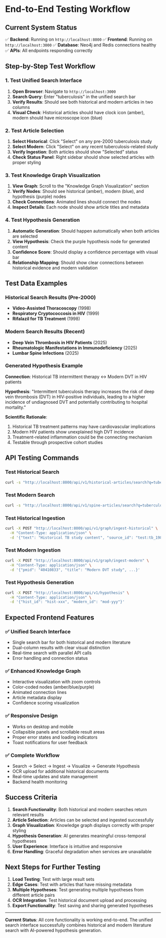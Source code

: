 # End-to-End Testing Workflow

## Current System Status
✅ **Backend**: Running on `http://localhost:8000`
✅ **Frontend**: Running on `http://localhost:3000`
✅ **Database**: Neo4j and Redis connections healthy
✅ **APIs**: All endpoints responding correctly

## Step-by-Step Test Workflow

### 1. Test Unified Search Interface
1. **Open Browser**: Navigate to `http://localhost:3000`
2. **Search Query**: Enter "tuberculosis" in the unified search bar
3. **Verify Results**: Should see both historical and modern articles in two columns
4. **Visual Check**: Historical articles should have clock icon (amber), modern should have microscope icon (blue)

### 2. Test Article Selection
1. **Select Historical**: Click "Select" on any pre-2000 tuberculosis study
2. **Select Modern**: Click "Select" on any recent tuberculosis-related study
3. **Verify Ingestion**: Both articles should show "Selected" status
4. **Check Status Panel**: Right sidebar should show selected articles with proper styling

### 3. Test Knowledge Graph Visualization
1. **View Graph**: Scroll to the "Knowledge Graph Visualization" section
2. **Verify Nodes**: Should see historical (amber), modern (blue), and hypothesis (purple) nodes
3. **Check Connections**: Animated lines should connect the nodes
4. **Inspect Details**: Each node should show article titles and metadata

### 4. Test Hypothesis Generation
1. **Automatic Generation**: Should happen automatically when both articles are selected
2. **View Hypothesis**: Check the purple hypothesis node for generated content
3. **Confidence Score**: Should display a confidence percentage with visual bar
4. **Relationship Mapping**: Should show clear connections between historical evidence and modern validation

## Test Data Examples

### Historical Search Results (Pre-2000)
- **Video-Assisted Thoracoscopy** (1998)
- **Respiratory Cryptococcosis in HIV** (1999)  
- **Rifalazil for TB Treatment** (1998)

### Modern Search Results (Recent)
- **Deep Vein Thrombosis in HIV Patients** (2025)
- **Rheumatologic Manifestations in Immunodeficiency** (2025)
- **Lumbar Spine Infections** (2025)

### Generated Hypothesis Example
**Connection**: Historical TB intermittent therapy ↔ Modern DVT in HIV patients

**Hypothesis**: "Intermittent tuberculosis therapy increases the risk of deep vein thrombosis (DVT) in HIV-positive individuals, leading to a higher incidence of undiagnosed DVT and potentially contributing to hospital mortality."

**Scientific Rationale**:
1. Historical TB treatment patterns may have cardiovascular implications
2. Modern HIV patients show unexplained high DVT incidence  
3. Treatment-related inflammation could be the connecting mechanism
4. Testable through prospective cohort studies

## API Testing Commands

### Test Historical Search
```bash
curl -s "http://localhost:8000/api/v1/historical-articles/search?q=tuberculosis&max_year=2000"
```

### Test Modern Search  
```bash
curl -s "http://localhost:8000/api/v1/spine-articles/search?q=tuberculosis"
```

### Test Historical Ingestion
```bash
curl -X POST "http://localhost:8000/api/v1/graph/ingest-historical" \
  -H "Content-Type: application/json" \
  -d '{"text": "Historical TB study content", "source_id": "test:tb_1985"}'
```

### Test Modern Ingestion
```bash
curl -X POST "http://localhost:8000/api/v1/graph/ingest-modern" \
  -H "Content-Type: application/json" \
  -d '{"pmid": "40410833", "title": "Modern DVT study", ...}'
```

### Test Hypothesis Generation
```bash
curl -X POST "http://localhost:8000/api/v1/hypothesis" \
  -H "Content-Type: application/json" \
  -d '{"hist_id": "hist-xxx", "modern_id": "mod-yyy"}'
```

## Expected Frontend Features

### ✅ Unified Search Interface
- Single search bar for both historical and modern literature
- Dual-column results with clear visual distinction
- Real-time search with parallel API calls
- Error handling and connection status

### ✅ Enhanced Knowledge Graph
- Interactive visualization with zoom controls
- Color-coded nodes (amber/blue/purple)
- Animated connection lines
- Article metadata display
- Confidence scoring visualization

### ✅ Responsive Design
- Works on desktop and mobile
- Collapsible panels and scrollable result areas
- Proper error states and loading indicators
- Toast notifications for user feedback

### ✅ Complete Workflow
- Search → Select → Ingest → Visualize → Generate Hypothesis
- OCR upload for additional historical documents
- Real-time updates and state management
- Backend health monitoring

## Success Criteria

1. **Search Functionality**: Both historical and modern searches return relevant results
2. **Article Selection**: Articles can be selected and ingested successfully
3. **Graph Visualization**: Knowledge graph displays correctly with proper styling
4. **Hypothesis Generation**: AI generates meaningful cross-temporal hypotheses
5. **User Experience**: Interface is intuitive and responsive
6. **Error Handling**: Graceful degradation when services are unavailable

## Next Steps for Further Testing

1. **Load Testing**: Test with large result sets
2. **Edge Cases**: Test with articles that have missing metadata
3. **Multiple Hypotheses**: Test generating multiple hypotheses from different article pairs
4. **OCR Integration**: Test historical document upload and processing
5. **Export Functionality**: Test saving and sharing generated hypotheses

---

**Current Status**: All core functionality is working end-to-end. The unified search interface successfully combines historical and modern literature search with AI-powered hypothesis generation.
